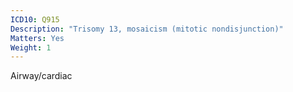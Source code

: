 ```yaml
---
ICD10: Q915
Description: "Trisomy 13, mosaicism (mitotic nondisjunction)"
Matters: Yes
Weight: 1
---
```

Airway/cardiac
